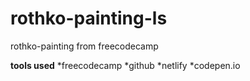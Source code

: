 # rothko-painting-ls
rothko-painting from freecodecamp

**tools used**
*freecodecamp
*github
*netlify
*codepen.io